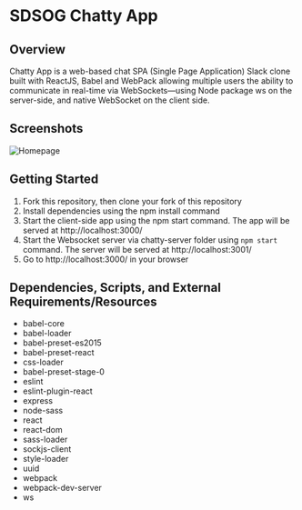 # SDSOG Chatty App

## Overview

Chatty App is a web-based chat SPA (Single Page Application) Slack clone built with ReactJS, Babel and WebPack allowing multiple users the ability to communicate in real-time via WebSockets—using Node package ws on the server-side, and native WebSocket on the client side.

## Screenshots

![Homepage](/screenshot/screenshot.jpg)

## Getting Started

1. Fork this repository, then clone your fork of this repository
2. Install dependencies using the npm install command
3. Start the client-side app using the npm start command. The app will be served at http://localhost:3000/
4. Start the Websocket server via chatty-server folder using `npm start` command. The server will be served at http://localhost:3001/
5. Go to http://localhost:3000/ in your browser

## Dependencies, Scripts, and External Requirements/Resources

- babel-core
- babel-loader
- babel-preset-es2015
- babel-preset-react
- css-loader
- babel-preset-stage-0
- eslint
- eslint-plugin-react
- express
- node-sass
- react
- react-dom
- sass-loader
- sockjs-client
- style-loader
- uuid
- webpack
- webpack-dev-server
- ws

